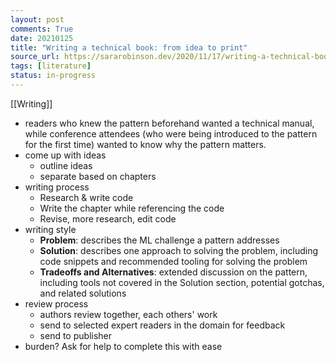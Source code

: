 ```yaml
---
layout: post
comments: True
date: 20210125
title: "Writing a technical book: from idea to print"
source_url: https://sararobinson.dev/2020/11/17/writing-a-technical-book.html
tags: [literature]
status: in-progress
---
```


[[Writing]]

-   readers who knew the pattern beforehand wanted a technical manual, while conference attendees (who were being introduced to the pattern for the first time) wanted to know why the pattern matters.
-   come up with ideas
    -   outline ideas
    -   separate based on chapters
-   writing process
    -   Research & write code
    -   Write the chapter while referencing the code
    -   Revise, more research, edit code
-   writing style
    -   **Problem**: describes the ML challenge a pattern addresses
    -   **Solution**: describes one approach to solving the problem, including code snippets and recommended tooling for solving the problem
    -   **Tradeoffs and Alternatives**: extended discussion on the pattern, including tools not covered in the Solution section, potential gotchas, and related solutions
-   review process
    -   authors review together, each others' work
    -   send to selected expert readers in the domain for feedback
    -   send to publisher
-   burden? Ask for help to complete this with ease
